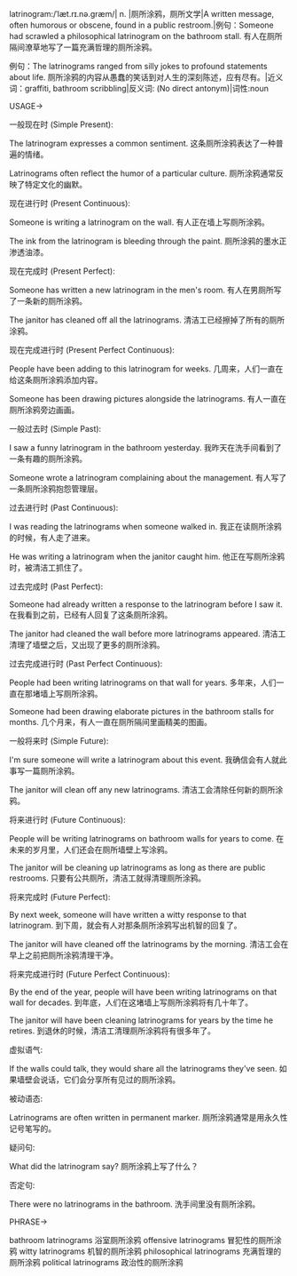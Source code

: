 latrinogram:/ˈlæt.rɪ.nə.ɡræm/| n. |厕所涂鸦，厕所文学|A written message, often humorous or obscene, found in a public restroom.|例句：Someone had scrawled a philosophical latrinogram on the bathroom stall. 有人在厕所隔间潦草地写了一篇充满哲理的厕所涂鸦。

例句：The latrinograms ranged from silly jokes to profound statements about life. 厕所涂鸦的内容从愚蠢的笑话到对人生的深刻陈述，应有尽有。|近义词：graffiti, bathroom scribbling|反义词: (No direct antonym)|词性:noun


USAGE->

一般现在时 (Simple Present):

The latrinogram expresses a common sentiment. 这条厕所涂鸦表达了一种普遍的情绪。

Latrinograms often reflect the humor of a particular culture. 厕所涂鸦通常反映了特定文化的幽默。


现在进行时 (Present Continuous):

Someone is writing a latrinogram on the wall. 有人正在墙上写厕所涂鸦。

The ink from the latrinogram is bleeding through the paint.  厕所涂鸦的墨水正渗透油漆。


现在完成时 (Present Perfect):

Someone has written a new latrinogram in the men's room. 有人在男厕所写了一条新的厕所涂鸦。

The janitor has cleaned off all the latrinograms. 清洁工已经擦掉了所有的厕所涂鸦。


现在完成进行时 (Present Perfect Continuous):

People have been adding to this latrinogram for weeks.  几周来，人们一直在给这条厕所涂鸦添加内容。

Someone has been drawing pictures alongside the latrinograms. 有人一直在厕所涂鸦旁边画画。


一般过去时 (Simple Past):

I saw a funny latrinogram in the bathroom yesterday. 我昨天在洗手间看到了一条有趣的厕所涂鸦。

Someone wrote a latrinogram complaining about the management. 有人写了一条厕所涂鸦抱怨管理层。


过去进行时 (Past Continuous):

I was reading the latrinograms when someone walked in. 我正在读厕所涂鸦的时候，有人走了进来。

He was writing a latrinogram when the janitor caught him. 他正在写厕所涂鸦时，被清洁工抓住了。


过去完成时 (Past Perfect):

Someone had already written a response to the latrinogram before I saw it. 在我看到之前，已经有人回复了这条厕所涂鸦。

The janitor had cleaned the wall before more latrinograms appeared. 清洁工清理了墙壁之后，又出现了更多的厕所涂鸦。


过去完成进行时 (Past Perfect Continuous):

People had been writing latrinograms on that wall for years. 多年来，人们一直在那堵墙上写厕所涂鸦。

Someone had been drawing elaborate pictures in the bathroom stalls for months.  几个月来，有人一直在厕所隔间里画精美的图画。


一般将来时 (Simple Future):

I'm sure someone will write a latrinogram about this event. 我确信会有人就此事写一篇厕所涂鸦。

The janitor will clean off any new latrinograms. 清洁工会清除任何新的厕所涂鸦。


将来进行时 (Future Continuous):

People will be writing latrinograms on bathroom walls for years to come. 在未来的岁月里，人们还会在厕所墙壁上写涂鸦。

The janitor will be cleaning up latrinograms as long as there are public restrooms. 只要有公共厕所，清洁工就得清理厕所涂鸦。


将来完成时 (Future Perfect):

By next week, someone will have written a witty response to that latrinogram.  到下周，就会有人对那条厕所涂鸦写出机智的回复了。

The janitor will have cleaned off the latrinograms by the morning. 清洁工会在早上之前把厕所涂鸦清理干净。


将来完成进行时 (Future Perfect Continuous):

By the end of the year, people will have been writing latrinograms on that wall for decades. 到年底，人们在这堵墙上写厕所涂鸦将有几十年了。

The janitor will have been cleaning latrinograms for years by the time he retires. 到退休的时候，清洁工清理厕所涂鸦将有很多年了。


虚拟语气:

If the walls could talk, they would share all the latrinograms they've seen. 如果墙壁会说话，它们会分享所有见过的厕所涂鸦。


被动语态:

Latrinograms are often written in permanent marker. 厕所涂鸦通常是用永久性记号笔写的。


疑问句:

What did the latrinogram say? 厕所涂鸦上写了什么？


否定句:

There were no latrinograms in the bathroom. 洗手间里没有厕所涂鸦。


PHRASE->

bathroom latrinograms 浴室厕所涂鸦
offensive latrinograms 冒犯性的厕所涂鸦
witty latrinograms  机智的厕所涂鸦
philosophical latrinograms 充满哲理的厕所涂鸦
political latrinograms 政治性的厕所涂鸦
